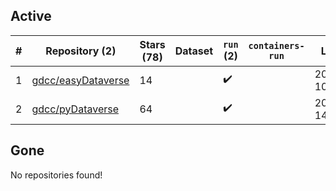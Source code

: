 ## Active
| # | Repository (2) | Stars (78) | Dataset | `run` (2) | `containers-run` | Last Modified |
| --- | --- | --- | --- | --- | --- | --- |
| 1 | [gdcc/easyDataverse](https://github.com/gdcc/easyDataverse) | 14 |  | :heavy_check_mark: |  | 2024-08-15 10:55:49+00:00 |
| 2 | [gdcc/pyDataverse](https://github.com/gdcc/pyDataverse) | 64 |  | :heavy_check_mark: |  | 2024-08-28 14:59:52+00:00 |

## Gone
No repositories found!
